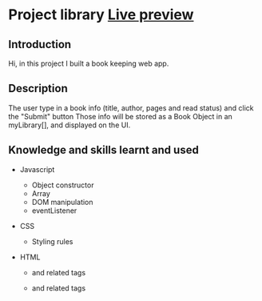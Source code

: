 # Project library [Live preview](https://lancedang64.github.io/project_library/)

## Introduction
Hi, in this project I built a book keeping web app.

## Description
The user type in a book info (title, author, pages and read status) and click the "Submit" button
Those info will be stored as a Book Object in an myLibrary[], and displayed on the UI.

## Knowledge and skills learnt and used
- Javascript
  - Object constructor
  - Array
  - DOM manipulation
  - eventListener

- CSS
  - Styling rules
  
- HTML
  - <form> and related tags
  - <table> and related tags
